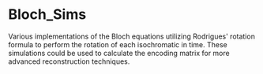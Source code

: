 # Bloch_Sims

Various implementations of the Bloch equations utilizing Rodrigues' rotation formula to perform the rotation of each isochromatic in time. These simulations could be used to calculate the encoding matrix for more advanced reconstruction techniques.
